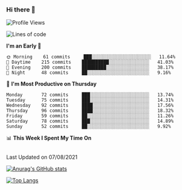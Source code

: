 ### Hi there 👋


<!--START_SECTION:waka-->
![Profile Views](http://img.shields.io/badge/Profile%20Views-366-blue)

![Lines of code](https://img.shields.io/badge/From%20Hello%20World%20I%27ve%20Written-831379%20lines%20of%20code-blue)

**I'm an Early 🐤** 

```text
🌞 Morning    61 commits     ███░░░░░░░░░░░░░░░░░░░░░░   11.64% 
🌆 Daytime    215 commits    ██████████░░░░░░░░░░░░░░░   41.03% 
🌃 Evening    200 commits    █████████░░░░░░░░░░░░░░░░   38.17% 
🌙 Night      48 commits     ██░░░░░░░░░░░░░░░░░░░░░░░   9.16%

```
📅 **I'm Most Productive on Thursday** 

```text
Monday       72 commits     ███░░░░░░░░░░░░░░░░░░░░░░   13.74% 
Tuesday      75 commits     ███░░░░░░░░░░░░░░░░░░░░░░   14.31% 
Wednesday    92 commits     ████░░░░░░░░░░░░░░░░░░░░░   17.56% 
Thursday     96 commits     ████░░░░░░░░░░░░░░░░░░░░░   18.32% 
Friday       59 commits     ██░░░░░░░░░░░░░░░░░░░░░░░   11.26% 
Saturday     78 commits     ███░░░░░░░░░░░░░░░░░░░░░░   14.89% 
Sunday       52 commits     ██░░░░░░░░░░░░░░░░░░░░░░░   9.92%

```


📊 **This Week I Spent My Time On** 

```text
```


 Last Updated on 07/08/2021
<!--END_SECTION:waka-->

[![Anurag's GitHub stats](https://github-readme-stats.vercel.app/api?username=star6973&show_icons=true&theme=prussian)](https://github.com/star6973/github-readme-stats)

[![Top Langs](https://github-readme-stats.vercel.app/api/top-langs/?username=star6973&layout=compact&hide=jupyter%20notebook,html,css,scss&langs_count=4&theme=prussian)](https://github.com/star6973/github-readme-stats)
